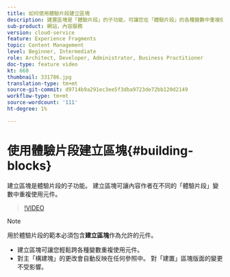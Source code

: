 ```yaml
---
title: 如何使用體驗片段建立區塊
description: 建置區塊是「體驗片段」的子功能，可讓您在「體驗片段」的各種變數中重複使用編寫的元件。
sub-product: 網站，內容服務
version: cloud-service
feature: Experience Fragments
topic: Content Management
level: Beginner, Intermediate
role: Architect, Developer, Administrator, Business Practitioner
doc-type: feature video
kt: 660
thumbnail: 331786.jpg
translation-type: tm+mt
source-git-commit: d9714b9a291ec3ee5f3dba9723de72bb120d2149
workflow-type: tm+mt
source-wordcount: '111'
ht-degree: 1%

---
```



# 使用體驗片段建立區塊{#building-blocks}

建立區塊是體驗片段的子功能。 建立區塊可讓內容作者在不同的「體驗片段」變數中重複使用元件。

>[!VIDEO](https://video.tv.adobe.com/v/331786/?quality=12&learn=on)

>[!NOTE]
>
> 用於體驗片段的範本必須包含&#x200B;**建立區塊**&#x200B;作為允許的元件。

* 建立區塊可讓您輕鬆跨各種變數重複使用元件。
* 對主「構建塊」的更改會自動反映在任何參照中。 對「建置」區塊版面的變更不受影響。